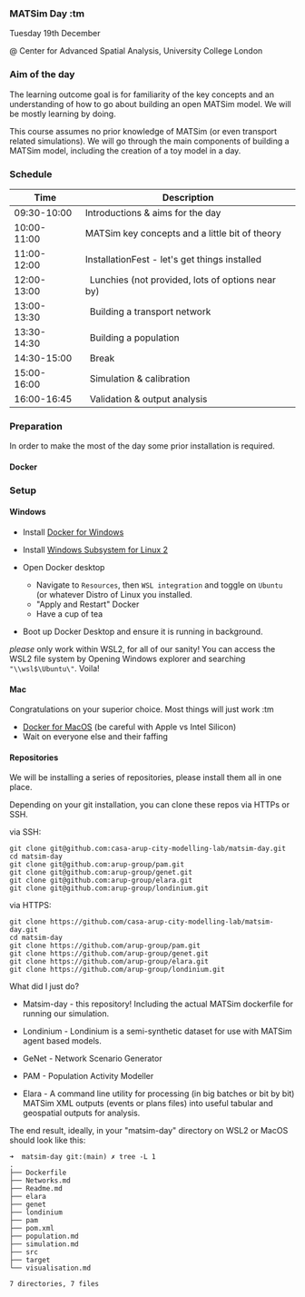 ### MATSim Day :tm

Tuesday 19th December

@ Center for Advanced Spatial Analysis, University College London


### Aim of the day

The learning outcome goal is for familiarity of the key concepts and an understanding of how to go about building an open MATSim model. We will be mostly learning by doing.

This course assumes no prior knowledge of MATSim (or even transport related simulations). We will go through the main components of building a MATSim model, including the creation of a toy model in a day.

### Schedule
| Time      | Description |
| ----------- | ----------- |
| 09:30-10:00 | Introductions & aims for the day |
| 10:00-11:00 | MATSim key concepts and a little bit of theory|
| 11:00-12:00 | InstallationFest - let's get things installed|
| 12:00-13:00 | Lunchies (not provided, lots of options near by)|
| 13:00-13:30 | Building a transport network|
| 13:30-14:30 | Building a population|
| 14:30-15:00 | Break|
| 15:00-16:00 | Simulation & calibration|
| 16:00-16:45 | Validation & output analysis|

### Preparation

In order to make the most of the day some prior installation is required.

#### Docker



### Setup

#### Windows

* Install [Docker for Windows](https://docs.docker.com/desktop/install/windows-install/)
* Install [Windows Subsystem for Linux 2](https://learn.microsoft.com/en-us/windows/wsl/install)

* Open Docker desktop
	* Navigate to `Resources`, then `WSL integration` and toggle on `Ubuntu` (or whatever Distro of Linux you installed. 
	* "Apply and Restart" Docker
	* Have a cup of tea
* Boot up Docker Desktop and ensure it is running in background. 

*please* only work within WSL2, for all of our sanity! You can access the WSL2 file system by Opening Windows explorer and searching `"\\wsl$\Ubuntu\"`. Voila!

#### Mac
Congratulations on your superior choice. Most things will just work :tm

* [Docker for MacOS](https://docs.docker.com/desktop/install/mac-install/) (be careful with Apple vs Intel Silicon)
* Wait on everyone else and their faffing


#### Repositories

We will be installing a series of repositories, please install them all in one place. 

Depending on your git installation, you can clone these repos via HTTPs or SSH.

via SSH:

```
git clone git@github.com:casa-arup-city-modelling-lab/matsim-day.git
cd matsim-day
git clone git@github.com:arup-group/pam.git
git clone git@github.com:arup-group/genet.git
git clone git@github.com:arup-group/elara.git
git clone git@github.com:arup-group/londinium.git
```

via HTTPS:

```
git clone https://github.com/casa-arup-city-modelling-lab/matsim-day.git
cd matsim-day
git clone https://github.com/arup-group/pam.git
git clone https://github.com/arup-group/genet.git
git clone https://github.com/arup-group/elara.git
git clone https://github.com/arup-group/londinium.git
```

What did I just do?

* Matsim-day - this repository! Including the actual MATSim dockerfile for running our simulation.

* Londinium - Londinium is a semi-synthetic dataset for use with MATSim agent based models.

* GeNet - Network Scenario Generator

* PAM - Population Activity Modeller

* Elara - A command line utility for processing (in big batches or bit by bit) MATSim XML outputs (events or plans files) into useful tabular and geospatial outputs for analysis.

The end result, ideally, in your "matsim-day" directory on WSL2 or MacOS should look like this:

```
➜  matsim-day git:(main) ✗ tree -L 1
.
├── Dockerfile
├── Networks.md
├── Readme.md
├── elara
├── genet
├── londinium
├── pam
├── pom.xml
├── population.md
├── simulation.md
├── src
├── target
└── visualisation.md

7 directories, 7 files
```